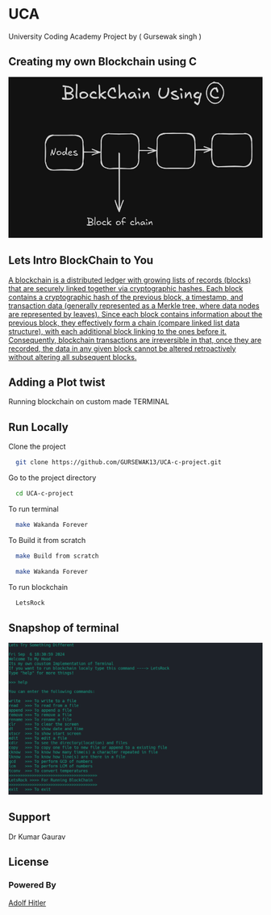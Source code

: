 
# UCA

University  Coding Academy Project by ( Gursewak singh )

## Creating my own Blockchain using C

![[Image description]](./Images/Screenshot_20240822_202709.png)

## Lets Intro BlockChain to You

 [A blockchain is a distributed ledger with growing lists of records (blocks) that are securely linked together via cryptographic hashes. Each block contains a cryptographic hash of the previous block, a timestamp, and transaction data (generally represented as a Merkle tree, where data nodes are represented by leaves). Since each block contains information about the previous block, they effectively form a chain (compare linked list data structure), with each additional block linking to the ones before it. Consequently, blockchain transactions are irreversible in that, once they are recorded, the data in any given block cannot be altered retroactively without altering all subsequent blocks.](https://awesomeopensource.com/project/elangosundar/awesome-README-templates)


## Adding a Plot twist
Running blockchain on custom made TERMINAL 


## Run Locally

Clone the project

```bash
  git clone https://github.com/GURSEWAK13/UCA-c-project.git
```

Go to the project directory

```bash
  cd UCA-c-project
```

To run terminal

```bash
  make Wakanda Forever
```
To Build it from scratch
```bash
  make Build from scratch
```

```bash
  make Wakanda Forever
```

To run blockchain 

```bash
  LetsRock
```

## Snapshop of terminal
![[Image description]](./Images/image.png)
## Support

Dr Kumar Gaurav


## License
### Powered By

[Adolf Hitler](https://en.wikipedia.org/wiki/Adolf_Hitler)